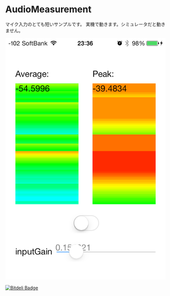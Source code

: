 AudioMeasurement
===================
マイク入力のとても短いサンプルです。
実機で動きます。シミュレータだと動きません。

![AudioMeasurement](./snapshot.png)


[![Bitdeli Badge](https://d2weczhvl823v0.cloudfront.net/ynaoto/iosaudiomeasurement/trend.png)](https://bitdeli.com/free "Bitdeli Badge")


